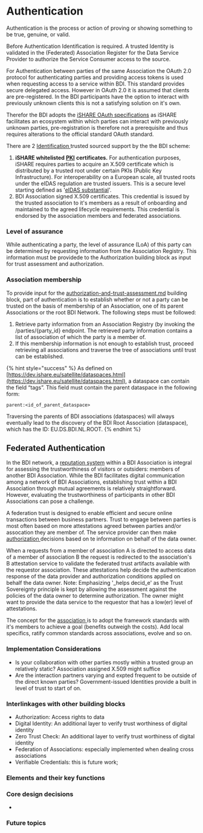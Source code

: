 # Authentication

Authentication is the process or action of proving or showing something to be true, genuine, or valid.

Before Authentication Identification is required. A trusted Identity is validated in the (Federated) Association Register for the Data Service Provider to authorize the Service Consumer access to the source.

For Authentication between parties of the same Association the OAuth 2.0 protocol for authenticating parties and providing access tokens is used when requesting access to a service within BDI. This standard provides secure delegated access. However in OAuth 2.0 it is assumed that clients are pre-registered. In the BDI participants have the option to interact with previously unknown clients this is not a satisfying solution on it's own.

Therefor the BDI adopts the [iSHARE OAuth specifications](https://ishareworks.atlassian.net/wiki/spaces/IS/pages/75235411/OAuth+2.0) as iSHARE facilitates an ecosystem within which parties can interact with previously unknown parties, pre-registration is therefore not a prerequisite and thus requires alterations to the official standard OAuth standard.

There are 2 [Identification ](digital-identity.md)trusted sourced support by the the BDI scheme:

1. **iSHARE whitelisted** [**PKI**](https://ishareworks.atlassian.net/wiki/spaces/IS/pages/70222163/PKI) **certificates.** For authentication purposes, iSHARE requires parties to acquire an X.509 certificate which is distributed by a trusted root under certain PKIs (Public Key Infrastructure). For interoperability on a European scale, all trusted roots under the eIDAS regulation are trusted issuers. This is a secure level starting defined as '[eIDAS substantial](https://ec.europa.eu/digital-building-blocks/sites/display/DIGITAL/eIDAS+Levels+of+Assurance)'.
2. BDI Association signed X.509 certificates. This credential is issued by the trusted association to it's members as a result of onboarding and maintained to the agreed lifecycle requirements. This credential is endorsed by the association members and federated associations.&#x20;

### Level of assurance

While authenticating a party, the level of assurance (LoA) of this party can be determined by requesting information from the Association Registry. This information must be providede to the Authorization building block as input for trust assessment and authorization.

### Association membership

To provide input for the [authorization-and-trust-assessment.md](authorization-and-trust-assessment.md "mention") building block, part of authentication is to establish whether or not a party can be trusted on the basis of membership of an Association, one of its parent Associations or the root BDI Network. The following steps must be followed:&#x20;

1. Retrieve party information from an Association Registry (by invoking the /parties/{party\_id} endpoint. The retrieved party information contains a list of association of which the party is a member of.&#x20;
2. If this membership information is not enough to establish trust, proceed retrieving all associations and traverse the tree of associations until trust can be established.&#x20;

{% hint style="success" %}
As defined on [https://dev.ishare.eu/satellite/dataspaces.html](https://dev.ishare.eu/satellite/dataspaces.html), a dataspace can contain the field “tags”. This field must contain the parent dataspace in the following form:

`parent:<id_of_parent_dataspace>`

Traversing the parents of BDI associations (dataspaces) will always eventually lead to the discovery of the BDI Root Association (dataspace), which has the ID: EU.DS.BDI.NL.ROOT.
{% endhint %}

## Federated Authentication

In the BDI network, a [reputation system](business-partner-reputation-model.md) within a BDI Association is integral for assessing the trustworthiness of visitors or outsiders: members of another BDI Association. While the BDI facilitates digital communication among a network of BDI Associations, establishing trust within a BDI Association through mutual agreements is relatively straightforward. However, evaluating the trustworthiness of participants in other BDI Associations can pose a challenge.

A federation trust is designed to enable efficient and secure online transactions between business partners. Trust to engage between parties is most often based on more attestations agreed between parties and/or assocation they are member of. The service provider can then make [authorization ](broken-reference)decisions based on te information on behalf of the data owner.

When a requests from a member of association A is directed to access data of a member of association B the request is redirected to the association's B attestation service to validate the federated trust artifacts available with the requestor association. These attestations help decide the authentication response of the data provider and authorization conditions applied on behalf the data owner. Note: Emphasizing '_helps decid_e' as the Trust Sovereignty principle is kept by allowing the assessment against the policies of the data owner to determine authorization. The owner might want to provide the data service to the requestor that has a low(er) level of attestations.

The concept for the [association ](federation-of-associations.md)is to adopt the framework standards with it's members to achieve a goal (benefits outweigh the costs). Add local specifics, ratify common standards across associations, evolve and so on.



### Implementation Considerations&#x20;

* Is your collaboration with other parties mostly within a trusted group an relatively static? Association assigned X.509 might suffice
* Are the interaction partners varying and expted frequent to be outside of the direct known parties? Government-issued Identities provide a built in level of trust to start of on.

### Interlinkages with other building blocks

* Authorization: Access rights to data
* Digital Identity: An additional layer to verify trust worthiness of digital identity
* Zero Trust Check: An additional layer to verify trust worthiness of digital identity
* Federation of Associations: especially implemented when dealing cross associations
* Verifiable Credentials: this is future work;

### Elements and their key functions

&#x20;

### Core design decisions

* &#x20;

### Future topics

&#x20;


